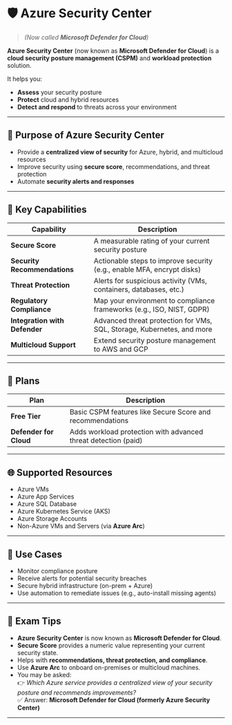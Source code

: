 # 🛡️ Azure Security Center  
> *(Now called **Microsoft Defender for Cloud**)*

**Azure Security Center** (now known as **Microsoft Defender for Cloud**) is a **cloud security posture management (CSPM)** and **workload protection** solution.

It helps you:

- **Assess** your security posture  
- **Protect** cloud and hybrid resources  
- **Detect and respond** to threats across your environment

---

## 🎯 Purpose of Azure Security Center

- Provide a **centralized view of security** for Azure, hybrid, and multicloud resources
- Improve security using **secure score**, recommendations, and threat protection
- Automate **security alerts and responses**

---

## 🧱 Key Capabilities

| Capability                     | Description |
|--------------------------------|-------------|
| **Secure Score**               | A measurable rating of your current security posture |
| **Security Recommendations**   | Actionable steps to improve security (e.g., enable MFA, encrypt disks) |
| **Threat Protection**          | Alerts for suspicious activity (VMs, containers, databases, etc.) |
| **Regulatory Compliance**      | Map your environment to compliance frameworks (e.g., ISO, NIST, GDPR) |
| **Integration with Defender**  | Advanced threat protection for VMs, SQL, Storage, Kubernetes, and more |
| **Multicloud Support**         | Extend security posture management to AWS and GCP |

---

## 🔐 Plans

| Plan                  | Description |
|------------------------|-------------|
| **Free Tier**          | Basic CSPM features like Secure Score and recommendations |
| **Defender for Cloud** | Adds workload protection with advanced threat detection (paid) |

---

## 🌐 Supported Resources

- Azure VMs
- Azure App Services
- Azure SQL Database
- Azure Kubernetes Service (AKS)
- Azure Storage Accounts
- Non-Azure VMs and Servers (via **Azure Arc**)

---

## 🧰 Use Cases

- Monitor compliance posture
- Receive alerts for potential security breaches
- Secure hybrid infrastructure (on-prem + Azure)
- Use automation to remediate issues (e.g., auto-install missing agents)

---

## 📝 Exam Tips

- **Azure Security Center** is now known as **Microsoft Defender for Cloud**.
- **Secure Score** provides a numeric value representing your current security state.
- Helps with **recommendations, threat protection, and compliance**.
- Use **Azure Arc** to onboard on-premises or multicloud machines.
- You may be asked:  
  👉 *Which Azure service provides a centralized view of your security posture and recommends improvements?*  
  ✅ Answer: **Microsoft Defender for Cloud (formerly Azure Security Center)**

---